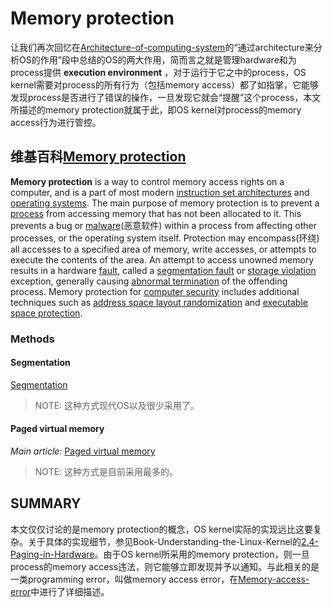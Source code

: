 # Memory protection

让我们再次回忆在[Architecture-of-computing-system](../../Architecture/Architecture-of-computing-system.md)的“通过architecture来分析OS的作用”段中总结的OS的两大作用，简而言之就是管理hardware和为process提供 **execution environment** ，对于运行于它之中的process，OS kernel需要对process的所有行为（包括memory access）都了如指掌，它能够发现process是否进行了错误的操作，一旦发现它就会“提醒”这个process，本文所描述的memory protection就属于此，即OS kernel对process的memory access行为进行管控。

## 维基百科[Memory protection](https://en.wikipedia.org/wiki/Memory_protection)

**Memory protection** is a way to control memory access rights on a computer, and is a part of most modern [instruction set architectures](https://en.wikipedia.org/wiki/Instruction_set_architecture) and [operating systems](https://en.wikipedia.org/wiki/Operating_system). The main purpose of memory protection is to prevent a [process](https://en.wikipedia.org/wiki/Process_(computing)) from accessing memory that has not been allocated to it. This prevents a bug or [malware](https://en.wikipedia.org/wiki/Malware)(恶意软件) within a process from affecting other processes, or the operating system itself. Protection may encompass(环绕) all accesses to a specified area of memory, write accesses, or attempts to execute the contents of the area. An attempt to access unowned memory results in a hardware [fault](https://en.wikipedia.org/wiki/Trap_(computing)), called a [segmentation fault](https://en.wikipedia.org/wiki/Segmentation_fault) or [storage violation](https://en.wikipedia.org/wiki/Storage_violation) exception, generally causing [abnormal termination](https://en.wikipedia.org/wiki/Abnormal_termination) of the offending process. Memory protection for [computer security](https://en.wikipedia.org/wiki/Computer_security) includes additional techniques such as [address space layout randomization](https://en.wikipedia.org/wiki/Address_space_layout_randomization) and [executable space protection](https://en.wikipedia.org/wiki/Executable_space_protection).

### Methods



#### Segmentation

[Segmentation](https://en.wikipedia.org/wiki/Segmentation_(memory)) 

> NOTE: 这种方式现代OS以及很少采用了。

#### Paged virtual memory

*Main article:* [Paged virtual memory](https://en.wikipedia.org/wiki/Paged_virtual_memory)

> NOTE: 这种方式是目前采用最多的。



## SUMMARY

本文仅仅讨论的是memory protection的概念，OS kernel实际的实现远比这要复杂。关于具体的实现细节，参见Book-Understanding-the-Linux-Kernel的[2.4-Paging-in-Hardware](https://dengking.github.io/Linux-OS/Kernel/Book-Understanding-the-Linux-Kernel/Chapter-2-Memory-Addressing/2.4-Paging-in-Hardware/)。由于OS kernel所采用的memory protection，则一旦process的memory access违法，则它能够立即发现并予以通知。与此相关的是一类programming error，叫做memory access error，在[Memory-access-error](../../../Programming/Computer-errors/Memory-access-error/index.md)中进行了详细描述。